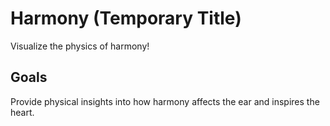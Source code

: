 # Harmony (Temporary Title)
Visualize the physics of harmony!

## Goals
Provide physical insights into how harmony affects the ear and inspires the heart.
